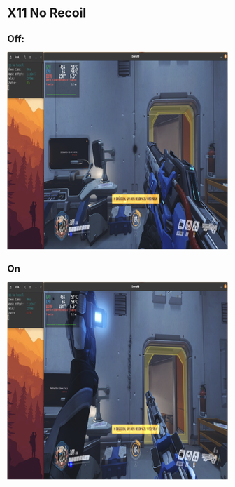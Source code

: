 # X11 No Recoil

## Off:
<img src="https://github.com/qb-0/X11NoRecoil/raw/master/screenshots/off.png" alt="alt text" width="650" height="450">

## On
<img src="https://github.com/qb-0/X11NoRecoil/raw/master/screenshots/on.png" alt="alt text" width="650" height="450">